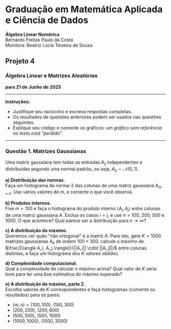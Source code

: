 # Graduação em Matemática Aplicada e Ciência de Dados  
**Álgebra Linear Numérica**  
Bernardo Freitas Paulo da Costa  
Monitora: Beatriz Lúcia Teixeira de Souza  

## Projeto 4  
### Álgebra Linear e Matrizes Aleatórias  
**para 21 de Junho de 2025**  

---

**Instruções:**  
- Justifique seu raciocínio e escreva respostas completas.  
- Os resultados de questões anteriores podem ser usados nas questões seguintes.  
- Explique seu código e comente os gráficos: *um gráfico sem referência no texto está "perdido"*.  

---

### Questão 1. Matrizes Gaussianas  
Uma matriz gaussiana tem todas as entradas $A_{ij}$ independentes e distribuídas segundo uma normal padrão, ou seja, $A_{ij} \sim \mathcal{N}(0,1)$.  

**a) Distribuição das normas.**  
Faça um histograma da norma-2 das colunas de uma matriz gaussiana $A_{m \times n}$. Use vários valores de $m$, e comente o que você observa.  

**b) Produtos internos.**  
Fixe $m = 100$ e faça o histograma do produto interno $\langle A_i, A_j \rangle$ entre colunas de uma matriz gaussiana $A$. Exclua os casos $i = j$, e use $n = 100$, 200, 500 e 1000. O que acontece? Qual parece ser a distribuição para $n \to \infty$?  

**c) A distribuição do máximo.**  
Queremos ver quão "não ortogonal" é a matriz $A$. Para isto, gere $K = 1000$ matrizes gaussianas $A_k$ de ordem $100 \times 300$, calcule o máximo de $\frac{|\langle A_i, A_j \rangle|}{||A_i|| \cdot ||A_j||}$ entre colunas distintas, e faça um histograma dos $K$ valores obtidos.  

**d) Complexidade computacional.**  
Qual a complexidade de calcular o máximo acima? Qual valor de $K$ seria bom para ter uma boa estimativa do máximo esperado?  

**e) A distribuição do máximo, parte 2.**  
Escolha valores de $K$ correspondentes e faça histogramas (comente os resultados) para os pares:  
- $(m,n) = (100, 100)$, $(100, 300)$  
- $(200, 200)$, $(200, 600)$  
- $(500, 500)$, $(500, 1500)$  
- $(1000, 1000)$, $(1000, 3000)$  